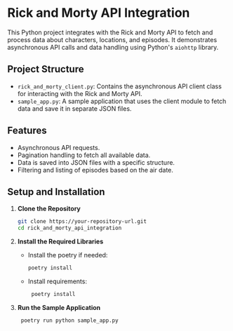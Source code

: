 # Rick and Morty API Integration

This Python project integrates with the Rick and Morty API to fetch and process data about characters, locations, and episodes. It demonstrates asynchronous API calls and data handling using Python's `aiohttp` library.

## Project Structure

- `rick_and_morty_client.py`: Contains the asynchronous API client class for interacting with the Rick and Morty API.
- `sample_app.py`: A sample application that uses the client module to fetch data and save it in separate JSON files.

## Features

- Asynchronous API requests.
- Pagination handling to fetch all available data.
- Data is saved into JSON files with a specific structure.
- Filtering and listing of episodes based on the air date.

## Setup and Installation

1. **Clone the Repository**
   ```bash
   git clone https://your-repository-url.git
   cd rick_and_morty_api_integration
   ```
   
2. **Install the Required Libraries**  
   * Install the poetry if needed:
      ```bash
      poetry install
      ```
   * Install requirements:
      ```bash
       poetry install
      ```

3. **Run the Sample Application**
   ```bash
    poetry run python sample_app.py
    ```
   
